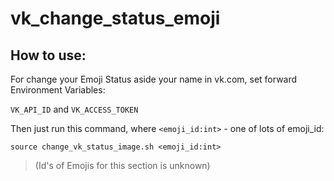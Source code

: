 # vk_change_status_emoji
## How to use:
For change your Emoji Status aside your name in vk.com, set forward Environment Variables:

`VK_API_ID` and `VK_ACCESS_TOKEN`

Then just run this command, where `<emoji_id:int>` - one of lots of emoji_id:
    
    source change_vk_status_image.sh <emoji_id:int>
    
> (Id's of Emojis for this section is unknown)
